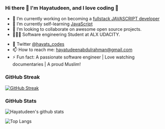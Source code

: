 ### Hi there 👋 I'm Hayatudeen, and I love coding 🥰

<!--
**religiousCoder/religiousCoder** is a ✨ _special_ ✨ repository because its `README.md` (this file) appears on your GitHub profile.

Here are some ideas to get you started:
-->

- 🔭 I’m currently working on becoming a [fullstack JAVASCRIPT developer]( https://github.com/HayatsCodes/UDACITY_FULLSTACK-JS)
- 🌱 I’m currently self-learning [JavaScript]( https://github.com/HayatsCodes/fullstack_js)
- 👯 I’m looking to collaborate on awesome open source projects.
- 👨🏽‍🎓 Software engineering Student at ALX UDACITY.
<!-- 💬 Blog [hayats builds](religiouscoder.hashnode.dev) -->
- 💬 Twitter [@hayats_codes](https://twitter.com/hayats_codes)
- 📫 How to reach me: hayatudeenabdulrahman@gmail.com
- ⚡ Fun fact: A passionate software engineer | Love watching documentaries | A proud Muslim!

### GitHub Streak
[![GitHub Streak](https://streak-stats.demolab.com/?user=HayatsCodes&theme=merko)](https://git.io/streak-stats)

### GitHub Stats
![Hayatudeen's github stats](https://github-readme-stats.vercel.app/api?username=HayatsCodes&show_icons=true&theme=merko)

![Top Langs](https://github-readme-stats.vercel.app/api/top-langs/?username=HayatsCodes&theme=merko&layout=compact)


